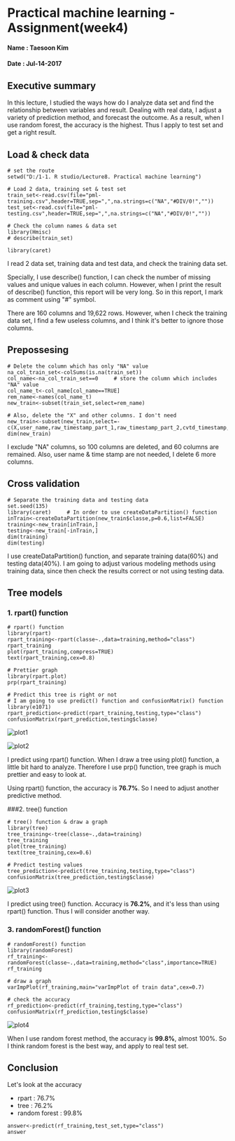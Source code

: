 # Practical machine learning - Assignment(week4)

#### Name : Taesoon Kim
#### Date : Jul-14-2017

## Executive summary
In this lecture, I studied the ways how do I analyze data set and find the relationship between variables and result. Dealing with real data, I adjust a variety of prediction method, and forecast the outcome. As a result, when I use random forest, the accuracy is the highest. Thus I apply to test set and get a right result.

## Load & check data
```{r load data}
# set the route
setwd("D:/1-1. R studio/Lecture8. Practical machine learning")

# Load 2 data, training set & test set
train_set<-read.csv(file="pml-training.csv",header=TRUE,sep=",",na.strings=c("NA","#DIV/0!",""))
test_set<-read.csv(file="pml-testing.csv",header=TRUE,sep=",",na.strings=c("NA","#DIV/0!",""))

# Check the column names & data set
library(Hmisc)
# describe(train_set)

library(caret)
```

I read 2 data set, training data and test data, and check the training data set. 

Specially, I use describe() function, I can check the number of missing values and unique values in each column. However, when I print the result of describe() function, this report will be very long. So in this report, I mark as comment using "#" symbol.

There are 160 columns and 19,622 rows. However, when I check the training data set, I find a few useless columns, and I think it's better to ignore those columns.

## Prepossesing
```{r ignore column}
# Delete the column which has only "NA" value
na_col_train_set<-colSums(is.na(train_set))
col_name<-na_col_train_set==0     # store the column which includes "NA" value
col_name_t<-col_name[col_name==TRUE]
rem_name<-names(col_name_t)
new_train<-subset(train_set,select=rem_name)

# Also, delete the "X" and other columns. I don't need
new_train<-subset(new_train,select=-c(X,user_name,raw_timestamp_part_1,raw_timestamp_part_2,cvtd_timestamp,new_window))
dim(new_train)
```

I exclude "NA" columns, so 100 columns are deleted, and 60 columns are remained. Also, user name & time stamp are not needed, I delete 6 more columns.

## Cross validation

```{r cross validataion}
# Separate the training data and testing data
set.seed(135)
library(caret)     # In order to use createDataPartition() function
inTrain<-createDataPartition(new_train$classe,p=0.6,list=FALSE)
training<-new_train[inTrain,]
testing<-new_train[-inTrain,]
dim(training)
dim(testing)
```

I use createDataPartition() function, and separate training data(60%) and testing data(40%). I am going to adjust various modeling methods using training data, since then check the results correct or not using testing data.

## Tree models
### 1. rpart() function
```{r rpart}
# rpart() function
library(rpart)
rpart_training<-rpart(classe~.,data=training,method="class")
rpart_training
plot(rpart_training,compress=TRUE)
text(rpart_training,cex=0.8)

# Prettier graph
library(rpart.plot)
prp(rpart_training)

# Predict this tree is right or not
# I am going to use predict() function and confusionMatrix() function
library(e1071)
rpart_prediction<-predict(rpart_training,testing,type="class")
confusionMatrix(rpart_prediction,testing$classe)
```

![plot1](figure/plot1.jpg) 

![plot2](figure/plot2.jpg) 

I predict using rpart() function. When I draw a tree using plot() function, a little bit hard to analyze. Therefore I use prp() function, tree graph is much prettier and easy to look at.

Using rpart() function, the accuracy is **76.7%**. So I need to adjust another predictive method.

###2. tree() function
```{r tree}
# tree() function & draw a graph
library(tree)
tree_training<-tree(classe~.,data=training)
tree_training
plot(tree_training)
text(tree_training,cex=0.6)

# Predict testing values
tree_prediction<-predict(tree_training,testing,type="class")
confusionMatrix(tree_prediction,testing$classe)

```

![plot3](figure/plot3.jpg) 

I predict using tree() function. Accuracy is **76.2%**, and it's less than using rpart() function. Thus I will consider another way.

### 3. randomForest() function
```{r random forest}
# randomForest() function
library(randomForest)
rf_training<-randomForest(classe~.,data=training,method="class",importance=TRUE)
rf_training

# draw a graph
varImpPlot(rf_training,main="varImpPlot of train data",cex=0.7)

# check the accuracy
rf_prediction<-predict(rf_training,testing,type="class")
confusionMatrix(rf_prediction,testing$classe)
```

![plot4](figure/plot4.jpg) 

When I use random forest method, the accuracy is **99.8%**, almost 100%. So I think random forest is the best way, and apply to real test set. 

## Conclusion
Let's look at the accuracy
  - rpart : 76.7%
  - tree : 76.2%
  - random forest : 99.8%

```{r test value}
answer<-predict(rf_training,test_set,type="class")
answer
```
